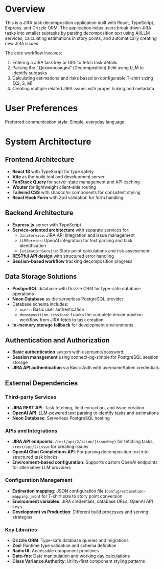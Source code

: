 # Overview

This is a JIRA task decomposition application built with React, TypeScript, Express, and Drizzle ORM. The application helps users break down JIRA tasks into smaller subtasks by parsing decomposition text using AI/LLM services, calculating estimations in story points, and automatically creating new JIRA issues.

The core workflow involves:
1. Entering a JIRA task key or URL to fetch task details
2. Parsing the "Декомпозиция" (Decomposition) field using LLM to identify subtasks
3. Calculating estimations and risks based on configurable T-shirt sizing (XS, S, M)
4. Creating multiple related JIRA issues with proper linking and metadata

# User Preferences

Preferred communication style: Simple, everyday language.

# System Architecture

## Frontend Architecture
- **React 18** with TypeScript for type safety
- **Vite** as the build tool and development server
- **TanStack Query** for server state management and API caching
- **Wouter** for lightweight client-side routing
- **Tailwind CSS** with shadcn/ui components for consistent styling
- **React Hook Form** with Zod validation for form handling

## Backend Architecture
- **Express.js** server with TypeScript
- **Service-oriented architecture** with separate services for:
  - `JiraService`: JIRA API integration and issue management
  - `LLMService`: OpenAI integration for text parsing and task identification
  - `EstimationService`: Story point calculations and risk assessment
- **RESTful API design** with structured error handling
- **Session-based workflow** tracking decomposition progress

## Data Storage Solutions
- **PostgreSQL** database with Drizzle ORM for type-safe database operations
- **Neon Database** as the serverless PostgreSQL provider
- Database schema includes:
  - `users`: Basic user authentication
  - `decomposition_sessions`: Tracks the complete decomposition workflow from JIRA fetch to task creation
- **In-memory storage fallback** for development environments

## Authentication and Authorization
- **Basic authentication** system with username/password
- **Session management** using connect-pg-simple for PostgreSQL session storage
- **JIRA API authentication** via Basic Auth with username/token credentials

## External Dependencies

### Third-party Services
- **JIRA REST API**: Task fetching, field extraction, and issue creation
- **OpenAI API**: LLM-powered text parsing to identify tasks and estimations
- **Neon Database**: Serverless PostgreSQL hosting

### APIs and Integrations
- **JIRA API endpoints**: `/rest/api/2/issue/{issueKey}` for fetching tasks, `/rest/api/2/issue` for creating issues
- **OpenAI Chat Completions API**: For parsing decomposition text into structured task blocks
- **Environment-based configuration**: Supports custom OpenAI endpoints for alternative LLM providers

### Configuration Management
- **Estimation mapping**: JSON configuration file (`config/estimation-mapping.json`) for T-shirt size to story point conversion
- **Environment variables**: JIRA credentials, database URLs, OpenAI API keys
- **Development vs Production**: Different build processes and serving strategies

### Key Libraries
- **Drizzle ORM**: Type-safe database queries and migrations
- **Zod**: Runtime type validation and schema definition
- **Radix UI**: Accessible component primitives
- **Date-fns**: Date manipulation and working day calculations
- **Class Variance Authority**: Utility-first component styling patterns